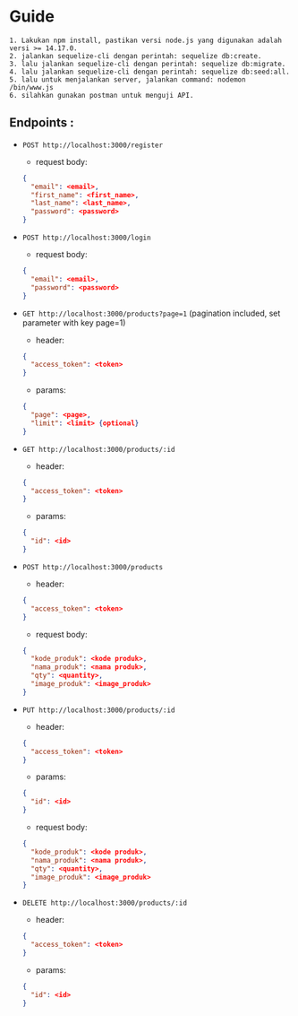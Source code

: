 # Guide

```
1. Lakukan npm install, pastikan versi node.js yang digunakan adalah versi >= 14.17.0.
2. jalankan sequelize-cli dengan perintah: sequelize db:create. 
3. lalu jalankan sequelize-cli dengan perintah: sequelize db:migrate.
4. lalu jalankan sequelize-cli dengan perintah: sequelize db:seed:all.
5. lalu untuk menjalankan server, jalankan command: nodemon /bin/www.js
6. silahkan gunakan postman untuk menguji API.
```

## Endpoints :
- `POST http://localhost:3000/register`
  - request body:
  ```json
  {
    "email": <email>,
    "first_name": <first_name>,
    "last_name": <last_name>,
    "password": <password>
  }
  ```
- `POST http://localhost:3000/login`
  - request body:
  ```json
  {
    "email": <email>,
    "password": <password>
  }
  ```

- `GET http://localhost:3000/products?page=1` (pagination included, set parameter with key page=1)
  - header:
  ```json
  {
    "access_token": <token>
  }
  ```
  - params:
  ```json
  {
    "page": <page>,
    "limit": <limit> {optional}
  }
  ```

- `GET http://localhost:3000/products/:id`
  - header:
  ```json
  {
    "access_token": <token>
  }
  ```
  - params:
  ```json
  {
    "id": <id>
  }
  ```

- `POST http://localhost:3000/products`
  - header:
  ```json
  {
    "access_token": <token>
  }
  ```
  - request body:
  ```json
  {
    "kode_produk": <kode produk>,
    "nama_produk": <nama produk>,
    "qty": <quantity>,
    "image_produk": <image_produk>
  }
  ```
- `PUT http://localhost:3000/products/:id`
  - header:
  ```json
  {
    "access_token": <token>
  }
  ```
  - params:
  ```json
  {
    "id": <id>
  }
  ```
  - request body:
  ```json
  {
    "kode_produk": <kode produk>,
    "nama_produk": <nama produk>,
    "qty": <quantity>,
    "image_produk": <image_produk>
  }
  ```

- `DELETE http://localhost:3000/products/:id`
  - header:
  ```json
  {
    "access_token": <token>
  }
  ```
  - params:
  ```json
  {
    "id": <id>
  }
  ```

